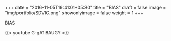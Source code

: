 +++
date = "2016-11-05T19:41:01+05:30"
title = "BIAS"
draft = false
image = "img/portfolio/SDVIG.png"
showonlyimage = false
weight = 1
+++

BIAS
<!--more-->

{{< youtube G-gA1l8AUGY >}}


